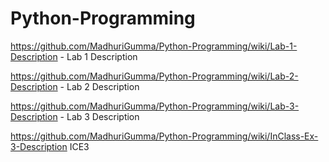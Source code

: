 # Python-Programming
https://github.com/MadhuriGumma/Python-Programming/wiki/Lab-1-Description - Lab 1 Description

https://github.com/MadhuriGumma/Python-Programming/wiki/Lab-2-Description - Lab 2 Description

https://github.com/MadhuriGumma/Python-Programming/wiki/Lab-3-Description - Lab 3 Description

https://github.com/MadhuriGumma/Python-Programming/wiki/InClass-Ex-3-Description ICE3


